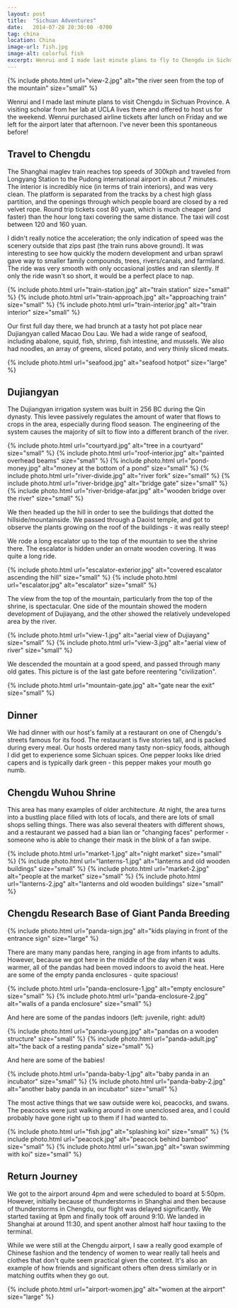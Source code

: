 ```yaml
---
layout: post
title:  "Sichuan Adventures"
date:   2014-07-28 20:30:00 -0700
tag: china
location: China
image-url: fish.jpg
image-alt: colorful fish
excerpt: Wenrui and I made last minute plans to fly to Chengdu in Sichuan Province. I've never been this spontaneous before!
---
```

<div class='img-gallery'>
{% include photo.html url="view-2.jpg" alt="the river seen from the top of the mountain" size="small" %}
</div>

Wenrui and I made last minute plans to visit Chengdu in Sichuan Province. A visiting scholar from her lab at UCLA lives there and offered to host us for the weekend. Wenrui purchased airline tickets after lunch on Friday and we left for the airport later that afternoon. I've never been this spontaneous before!

## Travel to Chengdu

The Shanghai maglev train reaches top speeds of 300kph and traveled from Longyang Station to the Pudong international airport in about 7 minutes. The interior is incredibly nice (in terms of train interiors), and was very clean. The platform is separated from the tracks by a chest high glass partition, and the openings through which people board are closed by a red velvet rope. Round trip tickets cost 80 yuan, which is much cheaper (and faster) than the hour long taxi covering the same distance. The taxi will cost between 120 and 160 yuan.

I didn't really notice the acceleration; the only indication of speed was the scenery outside that zips past (the train runs above ground).  It was interesting to see how quickly the modern development and urban sprawl gave way to smaller family compounds, trees, rivers/canals, and farmland. The ride was very smooth with only occasional jostles and ran silently. If only the ride wasn't so short, it would be a perfect place to nap.

<div class='img-gallery'>
{% include photo.html url="train-station.jpg" alt="train station" size="small" %}
{% include photo.html url="train-approach.jpg" alt="approaching train" size="small" %}
{% include photo.html url="train-interior.jpg" alt="train interior" size="small" %}
</div>

Our first full day there, we had brunch at a tasty hot pot place near Dujiangyan called Macao Dou Lau. We had a wide range of seafood, including abalone, squid, fish, shrimp, fish intestine, and mussels. We also had noodles, an array of greens, sliced potato, and very thinly sliced meats.

<div class='img-gallery'>
{% include photo.html url="seafood.jpg" alt="seafood hotpot" size="large" %}
</div>

## Dujiangyan

The Dujiangyan irrigation system was built in 256 BC during the Qin dynasty. This levee passively regulates the amount of water that flows to crops in the area, especially during flood season. The engineering of the system causes the majority of silt to flow into a different branch of the river.

<div class='img-gallery'>
{% include photo.html url="courtyard.jpg" alt="tree in a courtyard" size="small" %}
{% include photo.html url="roof-interior.jpg" alt="painted overhead beams" size="small" %}
{% include photo.html url="pond-money.jpg" alt="money at the bottom of a pond" size="small" %}
{% include photo.html url="river-divide.jpg" alt="river fork" size="small" %}
{% include photo.html url="river-bridge.jpg" alt="bridge gate" size="small" %}
{% include photo.html url="river-bridge-afar.jpg" alt="wooden bridge over the river" size="small" %}
</div>

We then headed up the hill in order to see the buildings that dotted the hillside/mountainside. We passed through a Daoist temple, and got to observe the plants growing on the roof of the buildings - it was really steep!

We rode a long escalator up to the top of the mountain to see the shrine there. The escalator is hidden under an ornate wooden covering. It was quite a long ride.

<div class='img-gallery'>
{% include photo.html url="escalator-exterior.jpg" alt="covered escalator ascending the hill" size="small" %}
{% include photo.html url="escalator.jpg" alt="escalator" size="small" %}
</div>

The view from the top of the mountain, particularly from the top of the shrine, is spectacular. One side of the mountain showed the modern development of Dujiayang, and the other showed the relatively undeveloped area by the river.

<div class='img-gallery'>
{% include photo.html url="view-1.jpg" alt="aerial view of Dujiayang" size="small" %}
{% include photo.html url="view-3.jpg" alt="aerial view of river" size="small" %}
</div>

We descended the mountain at a good speed, and passed through many old gates. This picture is of the last gate before reentering "civilization".

<div class='img-gallery'>
{% include photo.html url="mountain-gate.jpg" alt="gate near the exit" size="small" %}
</div>

## Dinner

We had dinner with our host's family at a restaurant on one of Chengdu's streets famous for its food. The restaurant is five stories tall, and is packed during every meal. Our hosts ordered many tasty non-spicy foods, although I did get to experience some Sichuan spices. One pepper looks like dried capers and is typically dark green - this pepper makes your mouth go numb.

## Chengdu Wuhou Shrine

This area has many examples of older architecture. At night, the area turns into a bustling place filled with lots of locals, and there are lots of small shops selling things. There was also several theaters with different shows, and a restaurant we passed had a bian lian or "changing faces" performer - someone who is able to change their mask in the blink of a fan swipe.

<div class='img-gallery'>
{% include photo.html url="market-1.jpg" alt="night market" size="small" %}
{% include photo.html url="lanterns-1.jpg" alt="lanterns and old wooden buildings" size="small" %}
{% include photo.html url="market-2.jpg" alt="people at the market" size="small" %}
{% include photo.html url="lanterns-2.jpg" alt="lanterns and old wooden buildings" size="small" %}
</div>

## Chengdu Research Base of Giant Panda Breeding

<div class='img-gallery'>
{% include photo.html url="panda-sign.jpg" alt="kids playing in front of the entrance sign" size="large" %}
</div>

There are many many pandas here, ranging in age from infants to adults. However, because we got here in the middle of the day when it was warmer, all of the pandas had been moved indoors to avoid the heat. Here are some of the empty panda enclosures - quite spacious!

<div class='img-gallery'>
{% include photo.html url="panda-enclosure-1.jpg" alt="empty enclosure" size="small" %}
{% include photo.html url="panda-enclosure-2.jpg" alt="walls of a panda enclosure" size="small" %}
</div>

And here are some of the pandas indoors (left: juvenile, right: adult)

<div class='img-gallery'>
{% include photo.html url="panda-young.jpg" alt="pandas on a wooden structure" size="small" %}
{% include photo.html url="panda-adult.jpg" alt="the back of a resting panda" size="small" %}
</div>

And here are some of the babies!

<div class='img-gallery'>
{% include photo.html url="panda-baby-1.jpg" alt="baby panda in an incubator" size="small" %}
{% include photo.html url="panda-baby-2.jpg" alt="another baby panda in an incubator" size="small" %}
</div>

The most active things that we saw outside were koi, peacocks, and swans. The peacocks were just walking around in one unenclosed area, and I could probably have gone right up to them if I had wanted to.

<div class='img-gallery'>
{% include photo.html url="fish.jpg" alt="splashing koi" size="small" %}
{% include photo.html url="peacock.jpg" alt="peacock behind bamboo" size="small" %}
{% include photo.html url="swan.jpg" alt="swan swimming with koi" size="small" %}
</div>

## Return Journey

We got to the airport around 4pm and were scheduled to board at 5:50pm. However, initially because of thunderstorms in Shanghai and then because of thunderstorms in Chengdu, our flight was delayed significantly. We started taxiing at 9pm and finally took off around 9:10. We landed in Shanghai at around 11:30, and spent another almost half hour taxiing to the terminal.

While we were still at the Chengdu airport, I saw a really good example of Chinese fashion and the tendency of women to wear really tall heels and clothes that don't quite seem practical given the context. It's also an example of how friends and significant others often dress similarly or in matching outfits when they go out.

<div class='img-gallery'>
{% include photo.html url="airport-women.jpg" alt="women at the airport" size="large" %}
</div>
